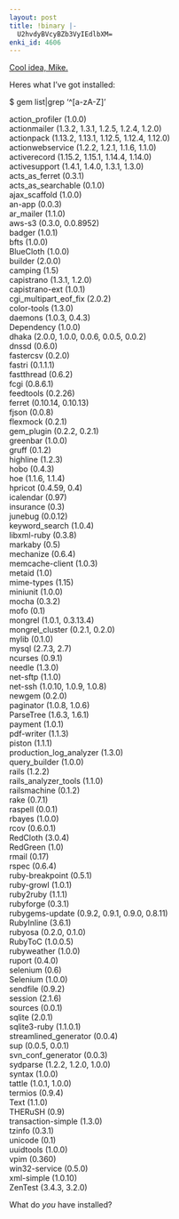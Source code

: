 ```yaml
---
layout: post
title: !binary |-
  U2hvdyBVcyBZb3VyIEdlbXM=
enki_id: 4606
---
```


[Cool idea,
Mike.](http://www.clarkware.com/cgi/blosxom/2007/02/10#GemSurvey)

Heres what I’ve got installed:

$ gem list\|grep ‘^\[a-zA-Z\]’

action\_profiler (1.0.0)  
actionmailer (1.3.2, 1.3.1, 1.2.5, 1.2.4, 1.2.0)  
actionpack (1.13.2, 1.13.1, 1.12.5, 1.12.4, 1.12.0)  
actionwebservice (1.2.2, 1.2.1, 1.1.6, 1.1.0)  
activerecord (1.15.2, 1.15.1, 1.14.4, 1.14.0)  
activesupport (1.4.1, 1.4.0, 1.3.1, 1.3.0)  
acts\_as\_ferret (0.3.1)  
acts\_as\_searchable (0.1.0)  
ajax\_scaffold (1.0.0)  
an-app (0.0.3)  
ar\_mailer (1.1.0)  
aws-s3 (0.3.0, 0.0.8952)  
badger (1.0.1)  
bfts (1.0.0)  
BlueCloth (1.0.0)  
builder (2.0.0)  
camping (1.5)  
capistrano (1.3.1, 1.2.0)  
capistrano-ext (1.0.1)  
cgi\_multipart\_eof\_fix (2.0.2)  
color-tools (1.3.0)  
daemons (1.0.3, 0.4.3)  
Dependency (1.0.0)  
dhaka (2.0.0, 1.0.0, 0.0.6, 0.0.5, 0.0.2)  
dnssd (0.6.0)  
fastercsv (0.2.0)  
fastri (0.1.1.1)  
fastthread (0.6.2)  
fcgi (0.8.6.1)  
feedtools (0.2.26)  
ferret (0.10.14, 0.10.13)  
fjson (0.0.8)  
flexmock (0.2.1)  
gem\_plugin (0.2.2, 0.2.1)  
greenbar (1.0.0)  
gruff (0.1.2)  
highline (1.2.3)  
hobo (0.4.3)  
hoe (1.1.6, 1.1.4)  
hpricot (0.4.59, 0.4)  
icalendar (0.97)  
insurance (0.3)  
junebug (0.0.12)  
keyword\_search (1.0.4)  
libxml-ruby (0.3.8)  
markaby (0.5)  
mechanize (0.6.4)  
memcache-client (1.0.3)  
metaid (1.0)  
mime-types (1.15)  
miniunit (1.0.0)  
mocha (0.3.2)  
mofo (0.1)  
mongrel (1.0.1, 0.3.13.4)  
mongrel\_cluster (0.2.1, 0.2.0)  
mylib (0.1.0)  
mysql (2.7.3, 2.7)  
ncurses (0.9.1)  
needle (1.3.0)  
net-sftp (1.1.0)  
net-ssh (1.0.10, 1.0.9, 1.0.8)  
newgem (0.2.0)  
paginator (1.0.8, 1.0.6)  
ParseTree (1.6.3, 1.6.1)  
payment (1.0.1)  
pdf-writer (1.1.3)  
piston (1.1.1)  
production\_log\_analyzer (1.3.0)  
query\_builder (1.0.0)  
rails (1.2.2)  
rails\_analyzer\_tools (1.1.0)  
railsmachine (0.1.2)  
rake (0.7.1)  
raspell (0.0.1)  
rbayes (1.0.0)  
rcov (0.6.0.1)  
RedCloth (3.0.4)  
RedGreen (1.0)  
rmail (0.17)  
rspec (0.6.4)  
ruby-breakpoint (0.5.1)  
ruby-growl (1.0.1)  
ruby2ruby (1.1.1)  
rubyforge (0.3.1)  
rubygems-update (0.9.2, 0.9.1, 0.9.0, 0.8.11)  
RubyInline (3.6.1)  
rubyosa (0.2.0, 0.1.0)  
RubyToC (1.0.0.5)  
rubyweather (1.0.0)  
ruport (0.4.0)  
selenium (0.6)  
Selenium (1.0.0)  
sendfile (0.9.2)  
session (2.1.6)  
sources (0.0.1)  
sqlite (2.0.1)  
sqlite3-ruby (1.1.0.1)  
streamlined\_generator (0.0.4)  
sup (0.0.5, 0.0.1)  
svn\_conf\_generator (0.0.3)  
sydparse (1.2.2, 1.2.0, 1.0.0)  
syntax (1.0.0)  
tattle (1.0.1, 1.0.0)  
termios (0.9.4)  
Text (1.1.0)  
THERuSH (0.9)  
transaction-simple (1.3.0)  
tzinfo (0.3.1)  
unicode (0.1)  
uuidtools (1.0.0)  
vpim (0.360)  
win32-service (0.5.0)  
xml-simple (1.0.10)  
ZenTest (3.4.3, 3.2.0)

What do *you* have installed?
